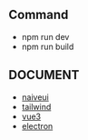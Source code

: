 ## Command

- npm run dev
- npm run build

## DOCUMENT

- [naiveui](https://www.naiveui.com/zh-CN/os-theme/components/button)
- [tailwind](https://tailwindcss.com/docs)
- [vue3](https://vue3js.cn/docs/zh/guide/introduction.html)
- [electron](https://www.electronjs.org/docs)
